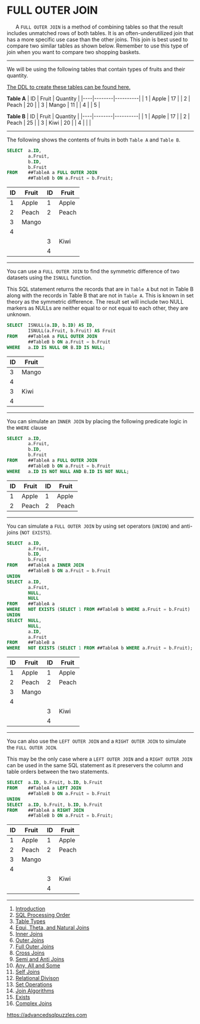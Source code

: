 # FULL OUTER JOIN

&nbsp;&nbsp;&nbsp;&nbsp;&nbsp;&nbsp;A `FULL OUTER JOIN` is a method of combining tables so that the result includes unmatched rows of both tables. It is an often-underutilized join that has a more specific use case than the other joins.  This join is best used to compare two similar tables as shown below.  Remember to use this type of join when you want to compare two shopping baskets.

---------------------------------------------------------------------------------

We will be using the following tables that contain types of fruits and their quantity.  

[The DDL to create these tables can be found here.](Sample%20Data.md)

**Table A**
| ID | Fruit  | Quantity |
|----|--------|----------|
|  1 | Apple  |       17 |
|  2 | Peach  |       20 |
|  3 | Mango  |       11 |
|  4 | <NULL> |        5 |
  
**Table B**
| ID | Fruit  | Quantity |
|----|--------|----------|
|  1 | Apple  | 17       |
|  2 | Peach  | 25       |
|  3 | Kiwi   | 20       |
|  4 | <NULL> | <NULL>   |
        

---------------------------------------------------------------------------------

The following shows the contents of fruits in both `Table A` and `Table B`.

```sql
SELECT  a.ID,
        a.Fruit,
        b.ID,
        b.Fruit
FROM    ##TableA a FULL OUTER JOIN
        ##TableB b ON a.Fruit = b.Fruit;
```

| ID     | Fruit  | ID     | Fruit  |
|--------|--------|--------|--------|
| 1      | Apple  | 1      | Apple  |
| 2      | Peach  | 2      | Peach  |
| 3      | Mango  | <NULL> | <NULL> |
| 4      | <NULL> | <NULL> | <NULL> |
| <NULL> | <NULL> | 3      | Kiwi   |
| <NULL> | <NULL> | 4      | <NULL> |

---------------------------------------------------------------------------------
  
You can use a `FULL OUTER JOIN` to find the symmetric difference of two datasets using the `ISNULL` function.

This SQL statement returns the records that are in `Table A` but not in Table B along with the records in Table B that are not in `Table A`.  This is known in set theory as the symmetric difference.  The result set will include two NULL markers as NULLs are neither equal to or not equal to each other, they are unknown.
 
```sql 
SELECT  ISNULL(a.ID, b.ID) AS ID,
        ISNULL(a.Fruit, b.Fruit) AS Fruit
FROM    ##TableA a FULL OUTER JOIN
        ##TableB b ON a.Fruit = b.Fruit
WHERE   a.ID IS NULL OR B.ID IS NULL;
```
  
|   ID   | Fruit  |
|--------|--------|
| 3      | Mango  |
| 4      | <NULL> |
| 3      | Kiwi   |
| 4      | <NULL> |
  
---------------------------------------------------------------------------------
  
You can simulate an `INNER JOIN` by placing the following predicate logic in the `WHERE` clause
  
```sql
SELECT  a.ID,
        a.Fruit,
        b.ID,
        b.Fruit
FROM    ##TableA a FULL OUTER JOIN
        ##TableB b ON a.Fruit = b.Fruit
WHERE   a.ID IS NOT NULL AND B.ID IS NOT NULL;
```

| ID | Fruit | ID | Fruit |
|----|-------|----|-------|
|  1 | Apple |  1 | Apple |
|  2 | Peach |  2 | Peach |

---------------------------------------------------------------------------------
        
You can simulate a `FULL OUTER JOIN` by using set operators (`UNION`) and anti-joins (`NOT EXISTS`).
        
```sql
SELECT  a.ID,
        a.Fruit,
        b.ID,
        b.Fruit
FROM    ##TableA a INNER JOIN
        ##TableB b ON a.Fruit = b.Fruit
UNION
SELECT  a.ID,
        a.Fruit,
        NULL,
        NULL
FROM    ##TableA a
WHERE   NOT EXISTS (SELECT 1 FROM ##TableB b WHERE a.Fruit = b.Fruit)
UNION
SELECT  NULL,
        NULL,
        a.ID,
        a.Fruit
FROM    ##TableB a
WHERE   NOT EXISTS (SELECT 1 FROM ##TableA b WHERE a.Fruit = b.Fruit); 
```        
 
| ID     | Fruit  | ID     | Fruit  |
|--------|--------|--------|--------|
| 1      | Apple  | 1      | Apple  |
| 2      | Peach  | 2      | Peach  |
| 3      | Mango  | <NULL> | <NULL> |
| 4      | <NULL> | <NULL> | <NULL> |
| <NULL> | <NULL> | 3      | Kiwi   |
| <NULL> | <NULL> | 4      | <NULL> |

---------------------------------------------------------------------------------

You can also use the `LEFT OUTER JOIN` and a `RIGHT OUTER JOIN` to simulate the `FULL OUTER JOIN`.
        
This may be the only case where a `LEFT OUTER JOIN` and a `RIGHT OUTER JOIN` can be used in the same SQL statement as it preservers the column and table orders between the two statements.
     
```sql
SELECT  a.ID, b.Fruit, b.ID, b.Fruit
FROM    ##TableA a LEFT JOIN 
        ##TableB b ON a.Fruit = b.Fruit
UNION
SELECT  a.ID, b.Fruit, b.ID, b.Fruit
FROM    ##TableA a RIGHT JOIN 
        ##TableB b ON a.Fruit = b.Fruit;
```

| ID     | Fruit  | ID     | Fruit  |
|--------|--------|--------|--------|
| 1      | Apple  | 1      | Apple  |
| 2      | Peach  | 2      | Peach  |
| 3      | Mango  | <NULL> | <NULL> |
| 4      | <NULL> | <NULL> | <NULL> |
| <NULL> | <NULL> | 3      | Kiwi   |
| <NULL> | <NULL> | 4      | <NULL> |
        
---------------------------------------------------------

1. [Introduction](01%20-%20Introduction.md)
2. [SQL Processing Order](02%20-%20SQL%20Query%20Processing%20Order.md)
3. [Table Types](03%20-%20Table%20Types.md)
4. [Equi, Theta, and Natural Joins](04%20-%20Equi%2C%20Theta%20and%20Natural%20Joins.md)
5. [Inner Joins](05%20-%20Inner%20Join.md)
6. [Outer Joins](06%20-%20Outer%20Joins.md)
7. [Full Outer Joins](07%20-%20Full%20Outer%20Join.md)
8. [Cross Joins](08%20-%20Cross%20Join.md)
9. [Semi and Anti Joins](09%20-%20Semi%20and%20Anti%20Joins.md)
10. [Any, All and Some](10%20-%20Any%2C%20All%2C%20and%20Some.md)
11. [Self Joins](11%20-%20Self%20Join.md)
12. [Relational Divison](12%20-%20Relational%20Division.md)
13. [Set Operations](13%20-%20Set%20Operations.md)
14. [Join Algorithms](14%20-%20Join%20Algorithms.md)
15. [Exists](15%20-%20Exists.md)
16. [Complex Joins](16%20-%20Complex%20Joins.md)

https://advancedsqlpuzzles.com
